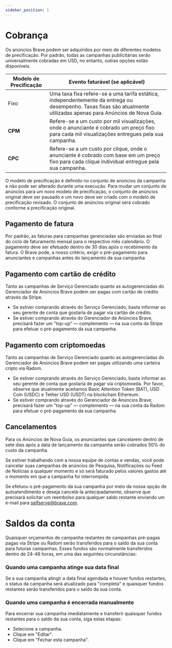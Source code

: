 ```yaml
---
sidebar_position: 1
---
```


# Cobrança

Os anúncios Brave podem ser adquiridos por meio de diferentes modelos de precificação. Por padrão, todas as campanhas publicitárias serão universalmente cobradas em USD, no entanto, outras opções estão disponíveis.

| **Modelo de Precificação** | **Evento faturável (se aplicável)**                                                                                                                                              |
| -------------------------- | --------------------------------------------------------------------------------------------------------------------------------------------------------------------------------------------------- |
| Fixo                       | Uma taxa fixa refere-se a uma tarifa estática, independentemente da entrega ou desempenho. Taxas fixas são atualmente utilizadas apenas para Anúncios de Nova Guia. |
| **CPM**                    | Refere-se a um custo por mil visualizações, onde o anunciante é cobrado um preço fixo para cada mil visualizações entregues pela sua campanha.                                      |
| **CPC**                    | Refere-se a um custo por clique, onde o anunciante é cobrado com base em um preço fixo para cada clique individual entregue pela sua campanha.                                      |

O modelo de precificação é definido no conjunto de anúncios da campanha e não pode ser alterado durante uma execução. Para mudar um conjunto de anúncios para um novo modelo de precificação, o conjunto de anúncios original deve ser pausado e um novo deve ser criado com o modelo de precificação revisado. O conjunto de anúncios original será cobrado conforme a precificação original.

## Pagamento de fatura

Por padrão, as faturas para campanhas gerenciadas são enviadas ao final do ciclo de faturamento mensal para o respectivo mês calendário. O pagamento deve ser efetuado dentro de 30 dias após o recebimento da fatura. O Brave pode, a nosso critério, exigir o pré-pagamento para anunciantes e campanhas antes do lançamento da sua campanha

## Pagamento com cartão de crédito

Tanto as campanhas de Serviço Gerenciado quanto as autogerenciadas do Gerenciador de Anúncios Brave podem ser pagas com cartão de crédito através da Stripe.

- Se estiver comprando através do Serviço Gerenciado, basta informar ao seu gerente de conta que gostaria de pagar via cartão de crédito.
- Se estiver comprando através do Gerenciador de Anúncios Brave, precisará fazer um "top-up" — complemento — na sua conta da Stripe para efetuar o pré-pagamento da sua campanha.

## Pagamento com criptomoedas

Tanto as campanhas de Serviço Gerenciado quanto as autogerenciadas do Gerenciador de Anúncios Brave podem ser pagas utilizando uma carteira cripto via Radom.

- Se estiver comprando através do Serviço Gerenciado, basta informar ao seu gerente de conta que gostaria de pagar via criptomoeda. Por favor, observe que atualmente aceitamos Basic Attention Token (BAT), USD Coin (USDC) e Tether USD (USDT) na blockchain Ethereum.
- Se estiver comprando através do Gerenciador de Anúncios Brave, precisará fazer um "top-up" — complemento — na sua conta da Radom para efetuar o pré-pagamento da sua campanha.

## Cancelamentos

Para os Anúncios de Nova Guia, os anunciantes que cancelarem dentro de sete dias após a data de lançamento da campanha serão cobrados 50% do custo da campanha.

Se estiver trabalhando com a nossa equipe de contas e vendas, você pode cancelar suas campanhas de anúncios de Pesquisa, Notificações ou Feed de Notícias a qualquer momento e só será faturado pelos valores gastos até o momento em que a campanha foi interrompida.

Se efetuou o pré-pagamento da sua campanha por meio da nossa opção de autoatendimento e deseja cancelá-la antecipadamente, observe que precisará solicitar um reembolso para qualquer saldo restante enviando um e-mail para [selfserve@brave.com](mailto:selfserve@brave.com).

# Saldos da conta

Quaisquer orçamentos de campanha restantes de campanhas pré-pagas pagas via Stripe ou Radom serão transferidos para o saldo da sua conta para futuras campanhas. Esses fundos são normalmente transferidos dentro de 24-48 horas, em uma das seguintes circunstâncias:

### Quando uma campanha atinge sua data final

Se a sua campanha atingir a data final agendada e houver fundos restantes, o status da campanha será atualizado para "completa" e quaisquer fundos restantes serão transferidos para o saldo da sua conta.

### Quando uma campanha é encerrada manualmente

Para encerrar sua campanha imediatamente e transferir quaisquer fundos restantes para o saldo da sua conta, siga estas etapas:

- Selecione a campanha.
- Clique em "Editar".
- Clique em "Fechar esta campanha".
